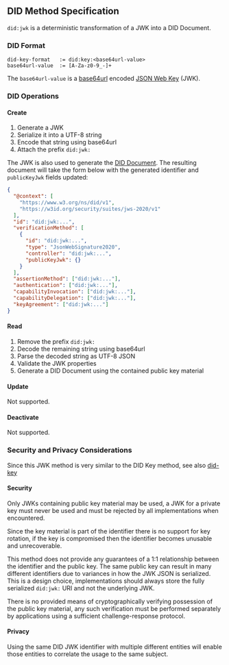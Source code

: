 ## DID Method Specification

`did:jwk` is a deterministic transformation of a JWK into a DID Document.

### DID Format

```
did-key-format   := did:key:<base64url-value>
base64url-value  := [A-Za-z0-9_-]+
```

The `base64url-value` is a [base64url](https://datatracker.ietf.org/doc/html/rfc4648#section-5) encoded [JSON Web Key](https://datatracker.ietf.org/doc/html/rfc7517) (JWK).


### DID Operations

#### Create

1. Generate a JWK
2. Serialize it into a UTF-8 string
3. Encode that string using base64url
4. Attach the prefix `did:jwk:`

The JWK is also used to generate the [DID Document](https://www.w3.org/TR/did-core/#dfn-did-documents).  The resulting document will take the form below with the generated identifier and `publicKeyJwk` fields updated:

```json
{
  "@context": [
    "https://www.w3.org/ns/did/v1",
    "https://w3id.org/security/suites/jws-2020/v1"
  ],
  "id": "did:jwk:...",
  "verificationMethod": [
    {
      "id": "did:jwk:...",
      "type": "JsonWebSignature2020",
      "controller": "did:jwk:...",
      "publicKeyJwk": {}
    }
  ],
  "assertionMethod": ["did:jwk:..."],
  "authentication": ["did:jwk:..."],
  "capabilityInvocation": ["did:jwk:..."],
  "capabilityDelegation": ["did:jwk:..."],
  "keyAgreement": ["did:jwk:..."]
}
```

#### Read

1. Remove the prefix `did:jwk:`
2. Decode the remaining string using base64url
3. Parse the decoded string as UTF-8 JSON
4. Validate the JWK properties
5. Generate a DID Document using the contained public key material

#### Update

Not supported.

#### Deactivate

Not supported.


### Security and Privacy Considerations

Since this JWK method is very similar to the DID Key method, see also [did-key](https://w3c-ccg.github.io/did-method-key/#security-and-privacy-considerations)

#### Security

Only JWKs containing public key material may be used, a JWK for a private key must never be used and must be rejected by all implementations when encountered.

Since the key material is part of the identifier there is no support for key rotation, if the key is compromised then the identifier becomes unusable and unrecoverable.

This method does not provide any guarantees of a 1:1 relationship between the identifier and the public key.  The same public key can result in many different identifiers due to variances in how the JWK JSON is serialized.  This is a design choice, implementations should always store the fully serialized `did:jwk:` URI and not the underlying JWK.

There is no provided means of cryptographically verifying possession of the public key material, any such verification must be performed separately by applications using a sufficient challenge-response protocol.

#### Privacy

Using the same DID JWK identifier with multiple different entities will enable those entities to correlate the usage to the same subject.